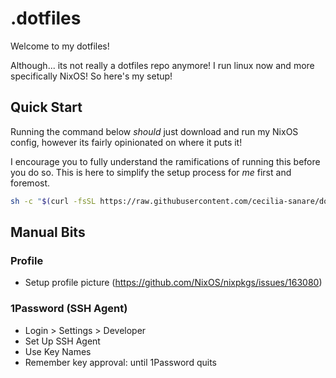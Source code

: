 # .dotfiles

Welcome to my dotfiles!

Although... its not really a dotfiles repo anymore!
I run linux now and more specifically NixOS!
So here's my setup!

## Quick Start

Running the command below _should_ just download and run my NixOS config, however its fairly opinionated on where it puts it!

I encourage you to fully understand the ramifications of running this before you do so.
This is here to simplify the setup process for _me_ first and foremost.

```sh
sh -c "$(curl -fsSL https://raw.githubusercontent.com/cecilia-sanare/dotfiles/main/setup.sh)"
```

## Manual Bits

### Profile

- Setup profile picture (https://github.com/NixOS/nixpkgs/issues/163080)

### 1Password (SSH Agent)

- Login > Settings > Developer
- Set Up SSH Agent
- Use Key Names
- Remember key approval: until 1Password quits
